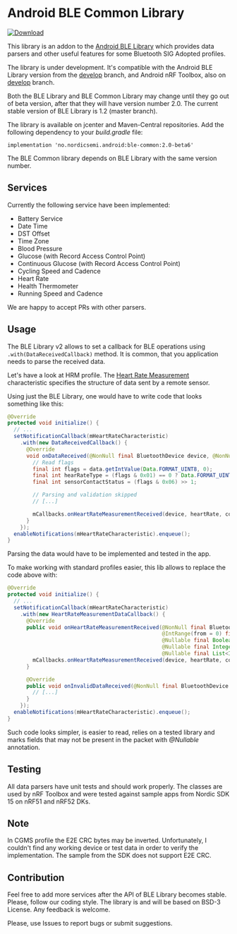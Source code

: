 # Android BLE Common Library

[ ![Download](https://api.bintray.com/packages/nordic/android/ble-common-library/images/download.svg) ](https://bintray.com/nordic/android/ble-common-library/_latestVersion)

This library is an addon to the [Android BLE Library](https://github.com/NordicSemiconductor/Android-BLE-Library) 
which provides data parsers and other useful features for some Bluetooth SIG Adopted profiles.

The library is under development. It's compatible with the Android BLE Library version from the 
[develop](https://github.com/NordicSemiconductor/Android-BLE-Library/tree/develop) branch, and Android nRF Toolbox, also on 
[develop](https://github.com/NordicSemiconductor/Android-nRF-Toolbox/tree/develop) branch.

Both the BLE Library and BLE Common Library may change until they go out of beta version, after that they will have 
version number 2.0. The current stable version of BLE Library is 1.2 (master branch).

The library is available on jcenter and Maven-Central repositories. Add the following dependency to your *build.gradle* file:

```grovy
implementation 'no.nordicsemi.android:ble-common:2.0-beta6'
```
The BLE Common library depends on BLE Library with the same version number.

## Services

Currently the following service have been implemented:

- Battery Service
- Date Time
- DST Offset
- Time Zone
- Blood Pressure
- Glucose (with Record Access Control Point)
- Continuous Glucose (with Record Access Control Point)
- Cycling Speed and Cadence
- Heart Rate
- Health Thermometer
- Running Speed and Cadence

We are happy to accept PRs with other parsers.

## Usage

The BLE Library v2 allows to set a callback for BLE operations using `.with(DataReceivedCallback)` method.
It is common, that you application needs to parse the received data. 

Let's have a look at HRM profile. The [Heart Rate Measurement](https://www.bluetooth.com/specifications/gatt/viewer?attributeXmlFile=org.bluetooth.characteristic.heart_rate_measurement.xml) characteristic specifies the structure of data sent by a remote sensor.

Using just the BLE Library, one would have to write code that looks something like this:
```java
@Override
protected void initialize() {
  // ...
  setNotificationCallback(mHeartRateCharacteristic)
    .with(new DataReceivedCallback() {
      @Override
      void onDataReceived(@NonNull final BluetoothDevice device, @NonNull final Data data) {
        // Read flags
        final int flags = data.getIntValue(Data.FORMAT_UINT8, 0);
        final int hearRateType = (flags & 0x01) == 0 ? Data.FORMAT_UINT8 : Data.FORMAT_UINT16;
        final int sensorContactStatus = (flags & 0x06) >> 1;

        // Parsing and validation skipped
        // [...]

        mCallbacks.onHeartRateMeasurementReceived(device, heartRate, contactDetected, energyExpanded, rrIntervals);
      }
    });
  enableNotifications(mHeartRateCharacteristic).enqueue();
}
```

Parsing the data would have to be implemented and tested in the app.

To make working with standard profiles easier, this lib allows to replace the code above with:

```java
@Override
protected void initialize() {
  // ...
  setNotificationCallback(mHeartRateCharacteristic)
    .with(new HeartRateMeasurementDataCallback() {
      @Override
      public void onHeartRateMeasurementReceived(@NonNull final BluetoothDevice device,
                                                 @IntRange(from = 0) final int heartRate,
                                                 @Nullable final Boolean contactDetected,
                                                 @Nullable final Integer energyExpanded,
                                                 @Nullable final List<Integer> rrIntervals) {
        mCallbacks.onHeartRateMeasurementReceived(device, heartRate, contactDetected, energyExpanded, rrIntervals);
      }

      @Override
      public void onInvalidDataReceived(@NonNull final BluetoothDevice device, @NonNull final Data data) {
        // [...]	
      }
    });
  enableNotifications(mHeartRateCharacteristic).enqueue();
}
```

Such code looks simpler, is easier to read, relies on a tested library and marks fields that may not be present in the packet with *@Nullable* annotation.

## Testing

All data parsers have unit tests and should work properly. The classes are used by nRF Toolbox and were tested against sample 
apps from Nordic SDK 15 on nRF51 and nRF52 DKs.

## Note

In CGMS profile the E2E CRC bytes may be inverted. Unfortunately, I couldn't find any working device or test data in order 
to verify the implementation. The sample from the SDK does not support E2E CRC.

## Contribution

Feel free to add more services after the API of BLE Library becomes stable. Please, follow our coding style.
The library is and will be based on BSD-3 License. Any feedback is welcome.

Please, use Issues to report bugs or submit suggestions.
